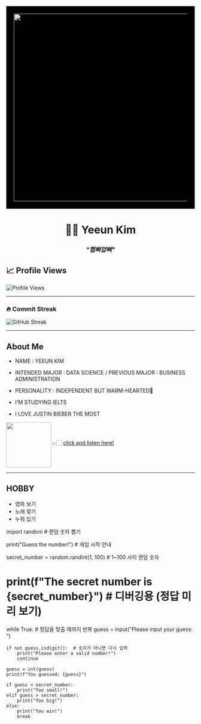 <div align="center" style="background-color:black; padding:20px;">
  <img src="https://giffiles.alphacoders.com/219/219162.gif" width="500">
</div>

<h1 align="center">👩‍💻 Yeeun Kim </h1>

<h3 align="center"><i>"햅삐얍삐"</i></h3>

<p align="center">

  <!-- Animated typing SVG -->

</p>

## 📈 Profile Views

![Profile Views](https://komarev.com/ghpvc/?username=yeun04226&style=for-the-badge)

---

### 🔥 Commit Streak
![GitHub Streak](https://streak-stats.vercel.app/?user=yeun04226&theme=light&hide_border=true)

---
## About Me

* NAME : YEEUN KIM

* INTENDED MAJOR : DATA SCIENCE / PREVIOUS MAJOR : BUSINESS ADMINISTRATION

* PERSONALITY : INDEPENDENT BUT WARM-HEARTED🌼

* I'M STUDYING IELTS

* I LOVE JUSTIN BIEBER THE MOST  

<p>
  <img src="https://img.youtube.com/vi/msGuqelopMA/0.jpg" width="120" align="middle">
  👉🏻 <a href="https://youtu.be/msGuqelopMA?si=RSFENETjNJ6d2Q05">click and listen here!</a>
</p>

---
## HOBBY
- 영화 보기
- 노래 찾기
- 누워 있기

import random  # 랜덤 숫자 뽑기

print("Guess the number!")  # 게임 시작 안내

secret_number = random.randint(1, 100)  # 1~100 사이 랜덤 숫자

# print(f"The secret number is {secret_number}")  # 디버깅용 (정답 미리 보기)

while True:  # 정답을 맞출 때까지 반복
    guess = input("Please input your guess: ")

    if not guess.isdigit():  # 숫자가 아니면 다시 입력
        print("Please enter a valid number!")
        continue

    guess = int(guess)
    print(f"You guessed: {guess}")

    if guess < secret_number:
        print("Too small!")
    elif guess > secret_number:
        print("Too big!")
    else:
        print("You win!")
        break
